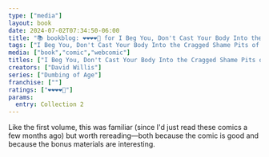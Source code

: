 ```yaml
---
type: ["media"]
layout: book
date: 2024-07-02T07:34:50-06:00
title: "📚 bookblog: ❤️❤️❤️❤️🖤 for I Beg You, Don't Cast Your Body Into the Cragged Shame Pits of the Lustwolves (A Second Dumbing of Age Collection), by David Willis"
tags: ["I Beg You, Don't Cast Your Body Into the Cragged Shame Pits of the Lustwolves","David Willis","Dumbing of Age"]
media: ["book","comic","webcomic"]
titles: ["I Beg You, Don't Cast Your Body Into the Cragged Shame Pits of the Lustwolves"]
creators: ["David Willis"]
series: ["Dumbing of Age"]
franchise: [""]
ratings: ["❤️❤️❤️❤️🖤"]
params:
  entry: Collection 2
---
```


Like the first volume, this was familiar (since I'd just read these comics a few months ago) but worth rereading—both because the comic is good and because the bonus materials are interesting.

